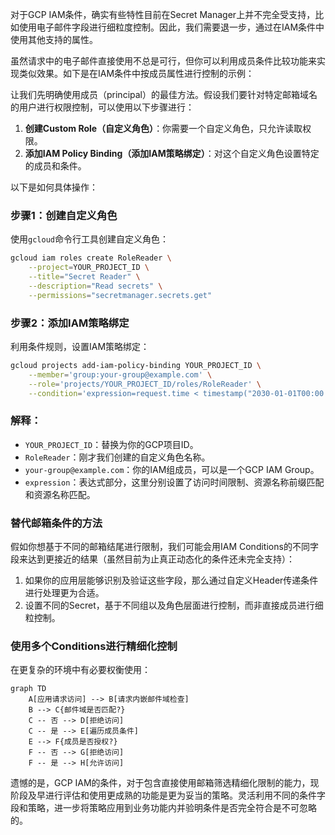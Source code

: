 对于GCP IAM条件，确实有些特性目前在Secret Manager上并不完全受支持，比如使用电子邮件字段进行细粒度控制。因此，我们需要退一步，通过在IAM条件中使用其他支持的属性。

虽然请求中的电子邮件直接使用不总是可行，但你可以利用成员条件比较功能来实现类似效果。如下是在IAM条件中按成员属性进行控制的示例：

让我们先明确使用成员（principal）的最佳方法。假设我们要针对特定邮箱域名的用户进行权限控制，可以使用以下步骤进行：

1. **创建Custom Role（自定义角色）**：你需要一个自定义角色，只允许读取权限。
2. **添加IAM Policy Binding（添加IAM策略绑定）**：对这个自定义角色设置特定的成员和条件。

以下是如何具体操作：

### 步骤1：创建自定义角色
使用`gcloud`命令行工具创建自定义角色：

```sh
gcloud iam roles create RoleReader \
    --project=YOUR_PROJECT_ID \
    --title="Secret Reader" \
    --description="Read secrets" \
    --permissions="secretmanager.secrets.get"
```

### 步骤2：添加IAM策略绑定
利用条件规则，设置IAM策略绑定：

```sh
gcloud projects add-iam-policy-binding YOUR_PROJECT_ID \
    --member='group:your-group@example.com' \
    --role='projects/YOUR_PROJECT_ID/roles/RoleReader' \
    --condition='expression=request.time < timestamp("2030-01-01T00:00:00Z") && resource.name.startsWith("projects/YOUR_PROJECT_ID/secrets/") && resource.name == "projects/YOUR_PROJECT_ID/secrets/YOUR_SECRET_NAME",title=Expiring Secret Access,description=Temporary access for specific group'
```

### 解释：
- `YOUR_PROJECT_ID`：替换为你的GCP项目ID。
- `RoleReader`：刚才我们创建的自定义角色名称。
- `your-group@example.com`：你的IAM组成员，可以是一个GCP IAM Group。
- `expression`：表达式部分，这里分别设置了访问时间限制、资源名称前缀匹配和资源名称匹配。

### 替代邮箱条件的方法
假如你想基于不同的邮箱结尾进行限制，我们可能会用IAM Conditions的不同字段来达到更接近的结果（虽然目前为止真正动态化的条件还未完全支持）：

1. 如果你的应用层能够识别及验证这些字段，那么通过自定义Header传递条件进行处理更为合适。
2. 设置不同的Secret，基于不同组以及角色层面进行控制，而非直接成员进行细粒控制。

### 使用多个Conditions进行精细化控制
在更复杂的环境中有必要权衡使用：

```mermaid
graph TD
    A[应用请求访问] --> B[请求内嵌邮件域检查]
    B --> C{邮件域是否匹配?}
    C -- 否 --> D[拒绝访问]
    C -- 是 --> E[遍历成员条件]
    E --> F{成员是否授权?}
    F -- 否 --> G[拒绝访问]
    F -- 是 --> H[允许访问]
```

遗憾的是，GCP IAM的条件，对于包含直接使用邮箱筛选精细化限制的能力，现阶段及早进行评估和使用更成熟的功能是更为妥当的策略。灵活利用不同的条件字段和策略，进一步将策略应用到业务功能内并验明条件是否完全符合是不可忽略的。
